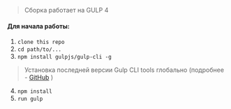 > Сборка работает на GULP 4

#### Для начала работы:

1. ```clone this repo```
2. ```cd path/to/...```
3. ```npm install gulpjs/gulp-cli -g```
> Установка последней версии Gulp CLI tools глобально (подробнее - [GitHub](https://github.com/gulpjs/gulp/blob/4.0/docs/getting-started.md) )

4. ```npm install```
6. ```run gulp```

